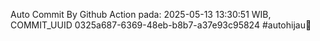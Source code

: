 Auto Commit By Github Action pada: 2025-05-13 13:30:51 WIB, COMMIT_UUID 0325a687-6369-48eb-b8b7-a37e93c95824 #autohijau🗿

